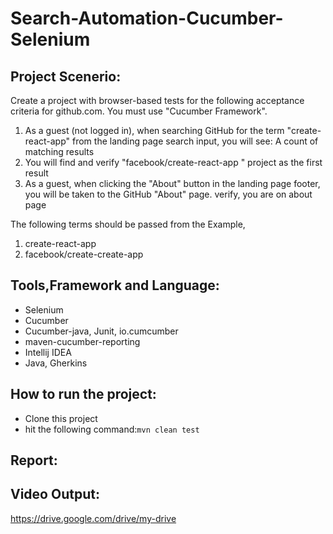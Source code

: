 # Search-Automation-Cucumber-Selenium

## Project Scenerio:
Create a project with browser-based tests for the following acceptance criteria for github.com. You must use "Cucumber Framework".

1. As a guest (not logged in), when searching GitHub for the term "create-react-app" from the landing page search input, you will see: A count of matching results
2. You will find and verify "facebook/create-react-app " project as the first result
3. As a guest, when clicking the "About" button in the landing page footer, you will be taken to the GitHub "About" page. verify, you are on about page

The following terms should be passed from the Example,
1. create-react-app
2. facebook/create-create-app

## Tools,Framework and Language:
- Selenium
- Cucumber
- Cucumber-java, Junit, io.cumcumber
- maven-cucumber-reporting
- Intellij IDEA
- Java, Gherkins

## How to run the project:
- Clone this project
- hit the following command:```mvn clean test```

## Report:

## Video Output:
https://drive.google.com/drive/my-drive
